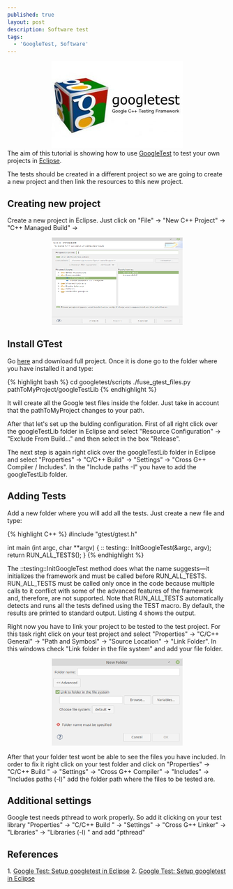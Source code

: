 ```yaml
---
published: true
layout: post
description: Software test
tags:
  - 'GoogleTest, Software'
---
```

<center><img src="/images/google-c-testing-framework-gtesk-300x200.jpg" width="300" height="200"></center>
The aim of this tutorial is showing how to use <a href="https://github.com/google/googletest" target="_blank">GoogleTest</a> to test your own projects in <a href="https://www.eclipse.org/" target="_blank">Eclipse</a>.
  
<!-- more -->

The tests should be created in a different project so we are going to create a new project and then link the resources to this new project.

<h2> Creating new project </h2>

Create a new project in Eclipse. Just click on "File" -> "New C++ Project" -> "C++ Managed Build" -> 
<center><img src="/images/NewC++Project.png" width="300" height="200"></center>

<h2>Install GTest</h2>

Go <a href="https://github.com/google/googletest" target="_blank">here</a> and download full project. Once it is done go to the folder where you have installed it and type:

{% highlight bash %}
cd googletest/scripts
./fuse_gtest_files.py pathToMyProject/googleTestLib
{% endhighlight %}

It will create all the Google test files inside the folder. Just take in account that the pathToMyProject changes to your path. 

After that let's set up the bulding configuration. First of all right click over the googleTestLib folder in Eclipse and select "Resource Configuration" -> "Exclude From Build..." and then select in the box "Release". 

The next step is again right click over the googleTestLib folder in Eclipse and select "Properties" -> "C/C++ Build" -> "Settings" -> "Cross G++ Compiler / Includes". In the "Include paths -I" you have to add the googleTestLib folder.  

<h2>Adding Tests</h2>

Add a new folder where you will add all the tests. Just create a new file and type:

{% highlight C++ %}
#include "gtest/gtest.h"

int main (int argc, char **argv) {
	:: testing:: InitGoogleTest(&argc, argv);
	return RUN_ALL_TESTS();
}
{% endhighlight %}

The ::testing::InitGoogleTest method does what the name suggests—it initializes the framework and must be called before RUN_ALL_TESTS. RUN_ALL_TESTS must be called only once in the code because multiple calls to it conflict with some of the advanced features of the framework and, therefore, are not supported. Note that RUN_ALL_TESTS automatically detects and runs all the tests defined using the TEST macro. By default, the results are printed to standard output. Listing 4 shows the output.

Right now you have to link your project to be tested to the test project. For this task right click on your test project and select "Properties" -> "C/C++ General" -> "Path and Symbosl" -> "Source Location" -> "Link Folder". In this windows check "Link folder in the file system" and add your file folder. 

<center><img src="/images/LinkFolder.png" width="300" height="200"></center>

After that your folder test wont be able to see the files you have included. In order to fix it right click on your test folder and click on "Properties" -> "C/C++ Build " -> "Settings" -> "Cross G++ Compiler" -> "Includes" -> "Includes paths (-l)" add the folder path where the files to be tested are.

<h2> Additional settings </h2>

Google test needs pthread to work properly. So add it clicking on your test library "Properties" -> "C/C++ Build " -> "Settings" -> "Cross G++ Linker" -> "Libraries" -> "Libraries (-l) " and add "pthread"


<h2>References</h2>
1. <a href="https://www.youtube.com/watch?v=y9sGAF1k63o" target="_blank">Google Test: Setup googletest in Eclipse</a>
2. <a href="https://www.ibm.com/developerworks/aix/library/au-googletestingframework.html" target="_blank">Google Test: Setup googletest in Eclipse</a>
